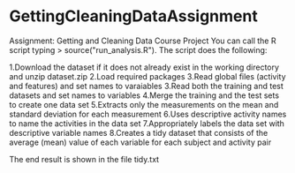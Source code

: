 # GettingCleaningDataAssignment
Assignment: Getting and Cleaning Data Course Project
You can call the R script typing > source("run_analysis.R"). The script does the following:

1.Download the dataset if it does not already exist in the working directory and unzip dataset.zip
2.Load required packages
3.Read global files (activity and features) and set names to varaiables
3.Read both the training and test datasets and set names to variables
4.Merge the training and the test sets to create one data set
5.Extracts only the measurements on the mean and standard deviation for each measurement
6.Uses descriptive activity names to name the activities in the data set
7.Appropriately labels the data set with descriptive variable names
8.Creates a tidy dataset that consists of the average (mean) value of each variable for each subject and activity pair

The end result is shown in the file  tidy.txt
